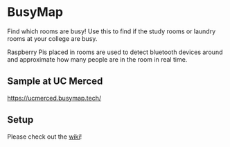 # BusyMap

Find which rooms are busy! Use this to find if the study rooms or laundry rooms at your college are busy.

Raspberry Pis placed in rooms are used to detect bluetooth devices around and approximate how many people are in the room in real time.

## Sample at UC Merced

https://ucmerced.busymap.tech/

## Setup

Please check out the [wiki](https://github.com/kyleawayan/busymap/wiki)!
